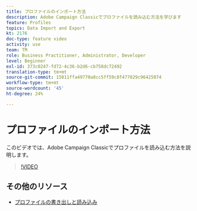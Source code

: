 ```yaml
---
title: プロファイルのインポート方法
description: Adobe Campaign Classicでプロファイルを読み込む方法を学びます
feature: Profiles
topics: Data Import and Export
kt: 2176
doc-type: feature video
activity: use
team: TM
role: Business Practitioner, Administrator, Developer
level: Beginner
exl-id: 373c0247-fd72-4c36-b2d6-cb758dc72492
translation-type: tm+mt
source-git-commit: 15811ffa49770a8cc5ff59c8f477029c96425074
workflow-type: tm+mt
source-wordcount: '45'
ht-degree: 24%

---
```


# プロファイルのインポート方法

このビデオでは、Adobe Campaign Classicでプロファイルを読み込む方法を説明します。

>[!VIDEO](https://video.tv.adobe.com/v/25608?quality=12)

## その他のリソース

- [プロファイルの書き出しと読み込み](https://docs.adobe.com/content/help/en/campaign-classic/using/getting-started/profile-management/exporting-and-importing-profiles.html)
